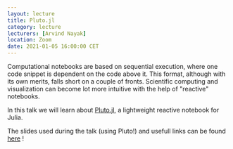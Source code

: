 ```yaml
---
layout: lecture
title: Pluto.jl
category: lecture
lecturers: [Arvind Nayak]
location: Zoom
date: 2021-01-05 16:00:00 CET
---
```


Computational notebooks are based on sequential execution, where one code snippet is dependent on the code above it. This format, although with its own merits, falls short on a couple of fronts. Scientific computing and visualization can become lot more intuitive with the help of "reactive" notebooks.  

In this talk we will learn about [Pluto.jl], a lightweight reactive notebook for Julia. 

The slides used during the talk (using Pluto!) and usefull links can be found [here](/../presentations/pluto/pluto.zip) !

[Pluto.jl]:https://juliahub.com/docs/Pluto/OJqMt/0.7.4/

